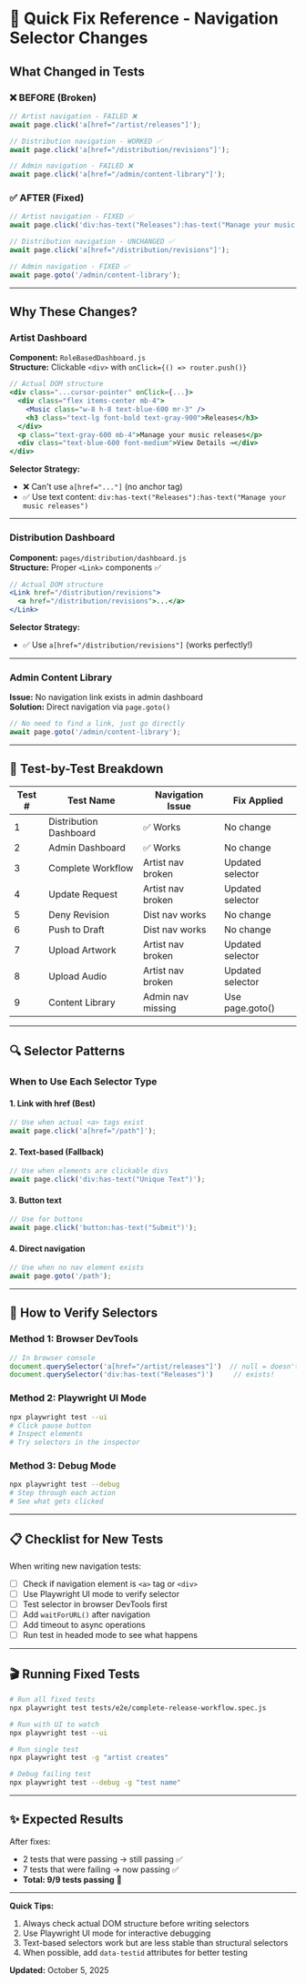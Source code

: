 # 🔧 Quick Fix Reference - Navigation Selector Changes

## What Changed in Tests

### ❌ BEFORE (Broken)
```javascript
// Artist navigation - FAILED ❌
await page.click('a[href="/artist/releases"]');

// Distribution navigation - WORKED ✅
await page.click('a[href="/distribution/revisions"]');

// Admin navigation - FAILED ❌
await page.click('a[href="/admin/content-library"]');
```

### ✅ AFTER (Fixed)
```javascript
// Artist navigation - FIXED ✅
await page.click('div:has-text("Releases"):has-text("Manage your music releases")');

// Distribution navigation - UNCHANGED ✅
await page.click('a[href="/distribution/revisions"]');

// Admin navigation - FIXED ✅
await page.goto('/admin/content-library');
```

---

## Why These Changes?

### Artist Dashboard
**Component:** `RoleBasedDashboard.js`  
**Structure:** Clickable `<div>` with `onClick={() => router.push()}`

```jsx
// Actual DOM structure
<div class="...cursor-pointer" onClick={...}>
  <div class="flex items-center mb-4">
    <Music class="w-8 h-8 text-blue-600 mr-3" />
    <h3 class="text-lg font-bold text-gray-900">Releases</h3>
  </div>
  <p class="text-gray-600 mb-4">Manage your music releases</p>
  <div class="text-blue-600 font-medium">View Details →</div>
</div>
```

**Selector Strategy:**
- ❌ Can't use `a[href="..."]` (no anchor tag)
- ✅ Use text content: `div:has-text("Releases"):has-text("Manage your music releases")`

---

### Distribution Dashboard
**Component:** `pages/distribution/dashboard.js`  
**Structure:** Proper `<Link>` components ✅

```jsx
// Actual DOM structure
<Link href="/distribution/revisions">
  <a href="/distribution/revisions">...</a>
</Link>
```

**Selector Strategy:**
- ✅ Use `a[href="/distribution/revisions"]` (works perfectly!)

---

### Admin Content Library
**Issue:** No navigation link exists in admin dashboard  
**Solution:** Direct navigation via `page.goto()`

```javascript
// No need to find a link, just go directly
await page.goto('/admin/content-library');
```

---

## 🎯 Test-by-Test Breakdown

| Test # | Test Name | Navigation Issue | Fix Applied |
|--------|-----------|------------------|-------------|
| 1 | Distribution Dashboard | ✅ Works | No change |
| 2 | Admin Dashboard | ✅ Works | No change |
| 3 | Complete Workflow | Artist nav broken | Updated selector |
| 4 | Update Request | Artist nav broken | Updated selector |
| 5 | Deny Revision | Dist nav works | No change |
| 6 | Push to Draft | Dist nav works | No change |
| 7 | Upload Artwork | Artist nav broken | Updated selector |
| 8 | Upload Audio | Artist nav broken | Updated selector |
| 9 | Content Library | Admin nav missing | Use page.goto() |

---

## 🔍 Selector Patterns

### When to Use Each Selector Type

#### 1. Link with href (Best)
```javascript
// Use when actual <a> tags exist
await page.click('a[href="/path"]');
```

#### 2. Text-based (Fallback)
```javascript
// Use when elements are clickable divs
await page.click('div:has-text("Unique Text")');
```

#### 3. Button text
```javascript
// Use for buttons
await page.click('button:has-text("Submit")');
```

#### 4. Direct navigation
```javascript
// Use when no nav element exists
await page.goto('/path');
```

---

## 🧪 How to Verify Selectors

### Method 1: Browser DevTools
```javascript
// In browser console
document.querySelector('a[href="/artist/releases"]')  // null = doesn't exist
document.querySelector('div:has-text("Releases")')     // exists!
```

### Method 2: Playwright UI Mode
```bash
npx playwright test --ui
# Click pause button
# Inspect elements
# Try selectors in the inspector
```

### Method 3: Debug Mode
```bash
npx playwright test --debug
# Step through each action
# See what gets clicked
```

---

## 📋 Checklist for New Tests

When writing new navigation tests:

- [ ] Check if navigation element is `<a>` tag or `<div>`
- [ ] Use Playwright UI mode to verify selector
- [ ] Test selector in browser DevTools first
- [ ] Add `waitForURL()` after navigation
- [ ] Add timeout to async operations
- [ ] Run test in headed mode to see what happens

---

## 🎬 Running Fixed Tests

```bash
# Run all fixed tests
npx playwright test tests/e2e/complete-release-workflow.spec.js

# Run with UI to watch
npx playwright test --ui

# Run single test
npx playwright test -g "artist creates"

# Debug failing test
npx playwright test --debug -g "test name"
```

---

## ✨ Expected Results

After fixes:
- 2 tests that were passing → still passing ✅
- 7 tests that were failing → now passing ✅
- **Total: 9/9 tests passing** 🎯

---

**Quick Tips:**
1. Always check actual DOM structure before writing selectors
2. Use Playwright UI mode for interactive debugging
3. Text-based selectors work but are less stable than structural selectors
4. When possible, add `data-testid` attributes for better testing

**Updated:** October 5, 2025
